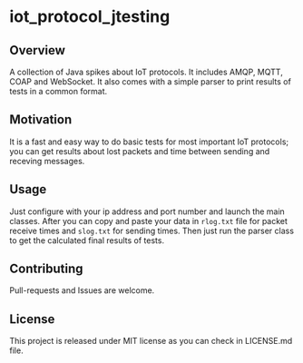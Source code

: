 # iot_protocol_jtesting

## Overview

A collection of Java spikes about IoT protocols. It includes AMQP, MQTT, COAP and WebSocket. It also comes with a simple parser to print results of tests in a common format.

## Motivation

It is a fast and easy way to do basic tests for most important IoT protocols; you can get results about lost packets and time between sending and receving messages. 

## Usage

Just configure with your ip address and port number and launch the main classes. After you can copy and paste your data in `rlog.txt`  file for packet receive times and `slog.txt`  for sending times. Then just run the parser class to get the calculated final results of tests.

## Contributing

Pull-requests and Issues are welcome.

## License

This project is released under MIT license as you can check in LICENSE.md file.
